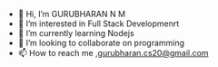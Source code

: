 - 👋 Hi, I’m GURUBHARAN N M
- 👀 I’m interested in Full Stack Developmenrt
- 🌱 I’m currently learning Nodejs
- 💞️ I’m looking to collaborate on programming
- 📫 How to reach me ,gurubharan.cs20@gmail.com

<!---
GURUNMG/GURUNMG is a ✨ special ✨ repository because its `README.md` (this file) appears on your GitHub profile.
You can click the Preview link to take a look at your changes.
--->
